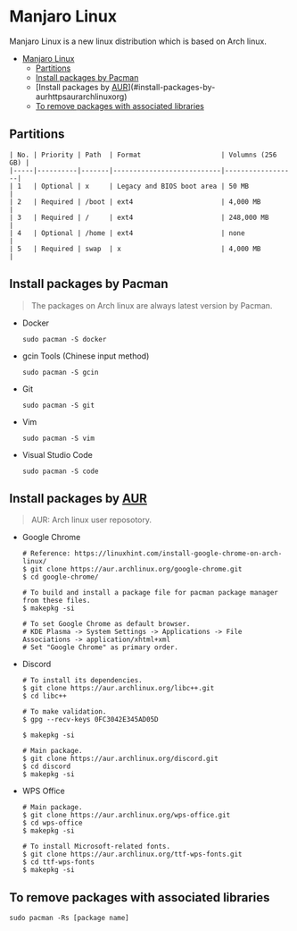 # Manjaro Linux

Manjaro Linux is a new linux distribution which is based on Arch linux.

<!-- TOC -->

- [Manjaro Linux](#manjaro-linux)
  - [Partitions](#partitions)
  - [Install packages by Pacman](#install-packages-by-pacman)
  - [Install packages by [AUR](https://aur.archlinux.org/)](#install-packages-by-aurhttpsaurarchlinuxorg)
  - [To remove packages with associated libraries](#to-remove-packages-with-associated-libraries)

<!-- /TOC -->

## Partitions

```text
| No. | Priority | Path  | Format                    | Volumns (256 GB) |
|-----|----------|-------|---------------------------|------------------|
| 1   | Optional | x     | Legacy and BIOS boot area | 50 MB            |
| 2   | Required | /boot | ext4                      | 4,000 MB         |
| 3   | Required | /     | ext4                      | 248,000 MB       |
| 4   | Optional | /home | ext4                      | none             |
| 5   | Required | swap  | x                         | 4,000 MB         |
```

## Install packages by Pacman

> The packages on Arch linux are always latest version by Pacman.

- Docker

  ```shell
  sudo pacman -S docker
  ```

- gcin Tools (Chinese input method)

  ```shell
  sudo pacman -S gcin
  ```

- Git

  ```shell
  sudo pacman -S git
  ```

- Vim

  ```shell
  sudo pacman -S vim
  ```

- Visual Studio Code

  ```shell
  sudo pacman -S code
  ```

## Install packages by [AUR](https://aur.archlinux.org/)

> AUR: Arch linux user reposotory.

- Google Chrome

  ```shell
  # Reference: https://linuxhint.com/install-google-chrome-on-arch-linux/
  $ git clone https://aur.archlinux.org/google-chrome.git
  $ cd google-chrome/

  # To build and install a package file for pacman package manager from these files.
  $ makepkg -si
  
  # To set Google Chrome as default browser.
  # KDE Plasma -> System Settings -> Applications -> File Associations -> application/xhtml+xml
  # Set "Google Chrome" as primary order.
  ```

- Discord

  ```shell
  # To install its dependencies.
  $ git clone https://aur.archlinux.org/libc++.git
  $ cd libc++
  
  # To make validation.
  $ gpg --recv-keys 0FC3042E345AD05D

  $ makepkg -si

  # Main package.
  $ git clone https://aur.archlinux.org/discord.git
  $ cd discord
  $ makepkg -si
  ```

- WPS Office

  ```shell
  # Main package.
  $ git clone https://aur.archlinux.org/wps-office.git
  $ cd wps-office
  $ makepkg -si

  # To install Microsoft-related fonts.
  $ git clone https://aur.archlinux.org/ttf-wps-fonts.git
  $ cd ttf-wps-fonts
  $ makepkg -si
  ```
 
## To remove packages with associated libraries

```shell
sudo pacman -Rs [package name]
```
